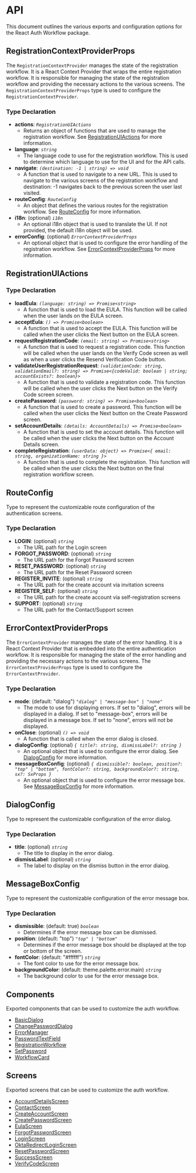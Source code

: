 # API

This document outlines the various exports and configuration options for the React Auth Workflow package.

## RegistrationContextProviderProps

The `RegistrationContextProvider` manages the state of the registration workflow. It is a React Context Provider that wraps the entire registration workflow. It is responsible for managing the state of the registration workflow and providing the necessary actions to the various screens. The `RegistrationContextProviderProps` type is used to configure the `RegistrationContextProvider`.

### Type Declaration

-   **actions**: _`RegistrationUIActions`_
    -   Returns an object of functions that are used to manage the registration workflow. See [RegistrationUIActions](#registrationuiactions) for more information.
-   **language**: _`string`_
    -   The language code to use for the registration workflow. This is used to determine which language to use for the UI and for the API calls.
-   **navigate**: _`(destination: -1 | string) => void`_
    -   A function that is used to navigate to a new URL. This is used to navigate to the various screens of the registration workflow and destination: -1 navigates back to the previous screen the user last visited.
-   **routeConfig**: _`RouteConfig`_
    -   An object that defines the various routes for the registration workflow. See [RouteConfig](#routeconfig) for more information.
-   **i18n**: (optional) _`i18n`_
    -   An optional i18n object that is used to translate the UI. If not provided, the default i18n object will be used.
-   **errorConfig**: (optional) _`ErrorContextProviderProps`_
    -   An optional object that is used to configure the error handling of the registration workflow. See [ErrorContextProviderProps](#errorcontextproviderprops) for more information.

## RegistrationUIActions

### Type Declaration

-   **loadEula**: _`(language: string) => Promise<string>`_
    -   A function that is used to load the EULA. This function will be called when the user lands on the EULA screen.
-   **acceptEula**: _`() => Promise<boolean>`_
    -   A function that is used to accept the EULA. This function will be called when the user clicks the Next button on the EULA screen.
-   **requestRegistrationCode**: _`(email: string) => Promise<string>`_
    -   A function that is used to request a registration code. This function will be called when the user lands on the Verify Code screen as well as when a user clicks the Resend Verification Code button.
-   **validateUserRegistrationRequest**: _`(validationCode: string, validationEmail?: string) => Promise<{codeValid: boolean | string; accountExists?: boolean}>`_
    -   A function that is used to validate a registration code. This function will be called when the user clicks the Next button on the Verify Code screen screen.
-   **createPassword**: _`(password: string) => Promise<boolean>`_
    -   A function that is used to create a password. This function will be called when the user clicks the Next button on the Create Password screen.
-   **setAccountDetails**: _`(details: AccountDetails) => Promise<boolean>`_
    -   A function that is used to set the account details. This function will be called when the user clicks the Next button on the Account Details screen.
-   **completeRegistration**: _`(userData: object) => Promise<{ email: string, organizationName: string }>`_
    -   A function that is used to complete the registration. This function will be called when the user clicks the Next button on the final registration workflow screen.

## RouteConfig

Type to represent the customizable route configuration of the authentication screens.

### Type Declaration

-   **LOGIN**: (optional) _`string`_
    -   The URL path for the Login screen
-   **FORGOT_PASSWORD**: (optional) _`string`_
    -   The URL path for the Forgot Password screen
-   **RESET_PASSWORD**: (optional) _`string`_
    -   The URL path for the Reset Password screen
-   **REGISTER_INVITE**: (optional) _`string`_
    -   The URL path for the create account via invitation screens
-   **REGISTER_SELF**: (optional) _`string`_
    -   The URL path for the create account via self-registration screens
-   **SUPPORT**: (optional) _`string`_
    -   The URL path for the Contact/Support screen

## ErrorContextProviderProps

The `ErrorContextProvider` manages the state of the error handling. It is a React Context Provider that is embedded into the entire authentication workflow. It is responsible for managing the state of the error handling and providing the necessary actions to the various screens. The `ErrorContextProviderProps` type is used to configure the `ErrorContextProvider`.

### Type Declaration

-   **mode**: (default: "dialog") _`"dialog" | "message-box" | "none"`_
    -   The mode to use for displaying errors. If set to "dialog", errors will be displayed in a dialog. If set to "message-box", errors will be displayed in a message box. If set to "none", errors will not be displayed.
-   **onClose**: (optional) _`() => void`_
    -   A function that is called when the error dialog is closed.
-   **dialogConfig**: (optional) _`{ title?: string, dismissLabel?: string }`_
    -   An optional object that is used to configure the error dialog. See [DialogConfig](#dialogconfig) for more information.
-   **messageBoxConfig**: (optional) _`{ dismissible?: boolean, position?: "top" | "bottom", fontColor?: string, backgroundColor?: string, sx?: SxProps }`_
    -   An optional object that is used to configure the error message box. See [MessageBoxConfig](#messageboxconfig) for more information.

## DialogConfig

Type to represent the customizable configuration of the error dialog.

### Type Declaration

-   **title**: (optional) _`string`_
    -   The title to display in the error dialog.
-   **dismissLabel**: (optional) _`string`_
    -   The label to display on the dismiss button in the error dialog.

## MessageBoxConfig

Type to represent the customizable configuration of the error message box.

### Type Declaration

-   **dismissible**: (default: true) _`boolean`_
    -   Determines if the error message box can be dismissed.
-   **position**: (default: "top") _`"top" | "bottom"`_
    -   Determines if the error message box should be displayed at the top or bottom of the screen.
-   **fontColor**: (default: "#ffffff") _`string`_
    -   The font color to use for the error message box.
-   **backgroundColor**: (default: theme.palette.error.main) _`string`_
    -   The background color to use for the error message box.

## Components

Exported components that can be used to customize the auth workflow.

-   [BasicDialog](./components/basic-dialog.md)
-   [ChangePasswordDialog](./components/change-password-dialog.md)
-   [ErrorManager](./components/error-manager.md)
-   [PasswordTextField](./components/password-text-field.md)
-   [RegistrationWorkflow](./components/registration-workflow.md)
-   [SetPassword](./components/set-password.md)
-   [WorkflowCard](./components/workflow-card.md)

## Screens

Exported screens that can be used to customize the auth workflow.

-   [AccountDetailsScreen](./screens/account-details.md)
-   [ContactScreen](./screens/contact.md)
-   [CreateAccountScreen](./screens/create-account.md)
-   [CreatePasswordScreen](./screens/create-password.md)
-   [EulaScreen](./screens/eula.md)
-   [ForgotPasswordScreen](./screens/forgot-password.md)
-   [LoginScreen](./screens/login.md)
-   [OktaRedirectLoginScreen](./screens/okta-login.md)
-   [ResetPasswordScreen](./screens/reset-password.md)
-   [SuccessScreen](./screens/success.md)
-   [VerifyCodeScreen](./screens/verify-code.md)

